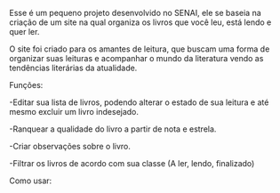Esse é um pequeno projeto desenvolvido no SENAI, ele se baseia na criação de um site na qual organiza os livros que você leu, está lendo e quer ler. 

O site foi criado para os amantes de leitura, que buscam uma forma de organizar suas leituras e acompanhar o mundo da literatura vendo as tendências literárias da atualidade. 

 

Funções: 

 

-Editar sua lista de livros, podendo alterar o estado de sua leitura e até mesmo excluir um livro indesejado. 

-Ranquear a qualidade do livro a partir de nota e estrela. 

-Criar observações sobre o livro. 

-Filtrar os livros de acordo com sua classe (A ler, lendo, finalizado) 

 

Como usar: 